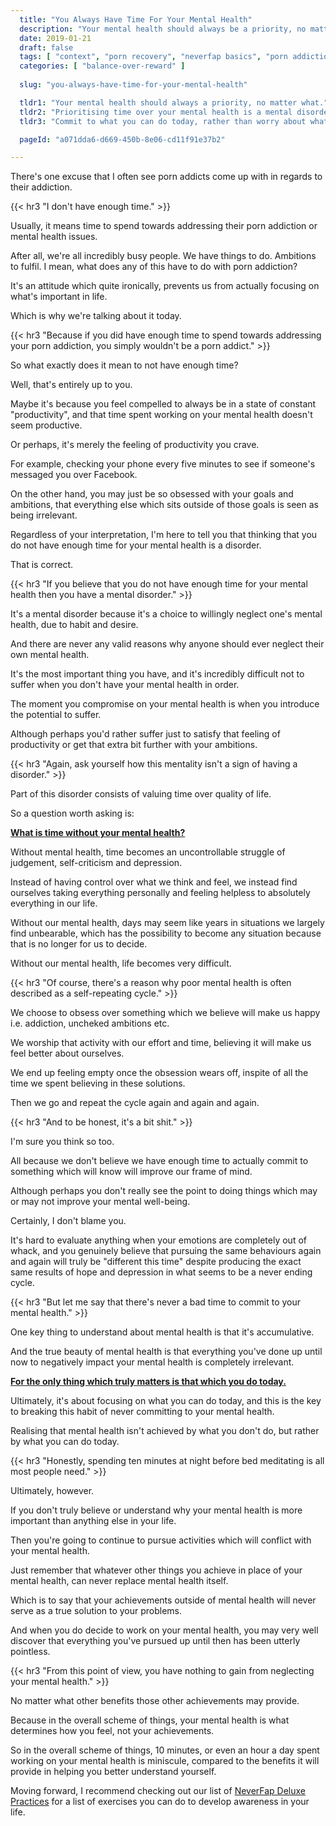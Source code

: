 ```yaml
---
  title: "You Always Have Time For Your Mental Health"
  description: "Your mental health should always be a priority, no matter what. Compromising on that priority results in mental illness and contributes towards porn addiction."
  date: 2019-01-21
  draft: false
  tags: [ "context", "porn recovery", "neverfap basics", "porn addiction", "addiction", "awareness", "nofap", "neverfap", "neverfap deluxe", "neverfap basics" ]
  categories: [ "balance-over-reward" ]
  
  slug: "you-always-have-time-for-your-mental-health"

  tldr1: "Your mental health should always a priority, no matter what."
  tldr2: "Prioritising time over your mental health is a mental disorder."
  tldr3: "Commit to what you can do today, rather than worry about what you haven't yet done."

  pageId: "a071dda6-d669-450b-8e06-cd11f91e37b2"

---
```


<!-- Very Happy With Edit -->

There's one excuse that I often see porn addicts come up with in regards to their addiction.


{{< hr3 "I don't have enough time." >}}


Usually, it means time to spend towards addressing their porn addiction or mental health issues.

After all, we're all incredibly busy people. We have things to do. Ambitions to fulfil. I mean, what does any of this have to do with porn addiction?

It's an attitude which quite ironically, prevents us from actually focusing on what's important in life.

Which is why we're talking about it today.


{{< hr3 "Because if you did have enough time to spend towards addressing your porn addiction, you simply wouldn't be a porn addict." >}}


So what exactly does it mean to not have enough time?

Well, that's entirely up to you.

Maybe it's because you feel compelled to always be in a state of constant "productivity", and that time spent working on your mental health doesn't seem productive.

Or perhaps, it's merely the feeling of productivity you crave.

For example, checking your phone every five minutes to see if someone's messaged you over Facebook.

On the other hand, you may just be so obsessed with your goals and ambitions, that everything else which sits outside of those goals is seen as being irrelevant.

Regardless of your interpretation, I'm here to tell you that thinking that you do not have enough time for your mental health is a disorder.

That is correct.


{{< hr3 "If you believe that you do not have enough time for your mental health then you have a mental disorder." >}}


It's a mental disorder because it's a choice to willingly neglect one's mental health, due to habit and desire.

And there are never any valid reasons why anyone should ever neglect their own mental health.

It's the most important thing you have, and it's incredibly difficult not to suffer when you don't have your mental health in order.

The moment you compromise on your mental health is when you introduce the potential to suffer.

Although perhaps you'd rather suffer just to satisfy that feeling of productivity or get that extra bit further with your ambitions.


{{< hr3 "Again, ask yourself how this mentality isn't a sign of having a disorder." >}}


Part of this disorder consists of valuing time over quality of life.

So a question worth asking is:

<u><b>What is time without your mental health?</b></u>


Without mental health, time becomes an uncontrollable struggle of judgement, self-criticism and depression.

Instead of having control over what we think and feel, we instead find ourselves taking everything personally and feeling helpless to absolutely everything in our life.

Without our mental health, days may seem like years in situations we largely find unbearable, which has the possibility to become any situation because that is no longer for us to decide.

Without our mental health, life becomes very difficult.


{{< hr3 "Of course, there's a reason why poor mental health is often described as a self-repeating cycle." >}}


We choose to obsess over something which we believe will make us happy i.e. addiction, uncheked ambitions etc.

We worship that activity with our effort and time, believing it will make us feel better about ourselves.

We end up feeling empty once the obsession wears off, inspite of all the time we spent believing in these solutions.

Then we go and repeat the cycle again and again and again.


{{< hr3 "And to be honest, it's a bit shit." >}}


I'm sure you think so too.

All because we don't believe we have enough time to actually commit to something which will know will improve our frame of mind.

Although perhaps you don't really see the point to doing things which may or may not improve your mental well-being.

Certainly, I don't blame you.

It's hard to evaluate anything when your emotions are completely out of whack, and you genuinely believe that pursuing the same behaviours again and again will truly be "different this time" despite producing the exact same results of hope and depression in what seems to be a never ending cycle.


{{< hr3 "But let me say that there's never a bad time to commit to your mental health." >}}


One key thing to understand about mental health is that it's accumulative.

And the true beauty of mental health is that everything you've done up until now to negatively impact your mental health is completely irrelevant.

<u>**For the only thing which truly matters is that which you do today.**</u>

Ultimately, it's about focusing on what you can do today, and this is the key to breaking this habit of never committing to your mental health.

Realising that mental health isn't achieved by what you don't do, but rather by what you can do today.

<!--
The other thing which makes pursuing mental health so much more accessible than pursing obsession or addiction, is that it doesn't operate in the same way.

Which is to say that you don't achieve good mental health by spending five hours a day meditating in an attempt to undo years of self-harm.

That's not how it works at all.

The way mental health works is by commiting a bit of your time each day towards. -->


{{< hr3 "Honestly, spending ten minutes at night before bed meditating is all most people need." >}}

Ultimately, however.

If you don't truly believe or understand why your mental health is more important than anything else in your life.

Then you're going to continue to pursue activities which will conflict with your mental health.

Just remember that whatever other things you achieve in place of your mental health, can never replace mental health itself.

Which is to say that your achievements outside of mental health will never serve as a true solution to your problems.

And when you do decide to work on your mental health, you may very well discover that everything you've pursued up until then has been utterly pointless.


{{< hr3 "From this point of view, you have nothing to gain from neglecting your mental health." >}}


No matter what other benefits those other achievements may provide.

Because in the overall scheme of things, your mental health is what determines how you feel, not your achievements.

So in the overall scheme of things, 10 minutes, or even an hour a day spent working on your mental health is miniscule, compared to the benefits it will provide in helping you better understand yourself.

Moving forward, I recommend checking out our list of <a class="link" href="https://neverfapdeluxe.com/practices">NeverFap Deluxe Practices</a> for a list of exercises you can do to develop awareness in your life.